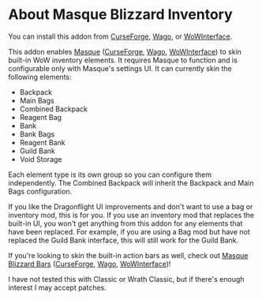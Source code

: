 # About Masque Blizzard Inventory

You can install this addon from [CurseForge](https://www.curseforge.com/wow/addons/masque-blizz-inventory "CurseForge"), [Wago](https://addons.wago.io/addons/masqueblizzinv), or [WoWInterface](https://www.wowinterface.com/downloads/info26503-MasqueBlizzardInventory.html).

This addon enables [Masque](https://github.com/SFX-WoW/Masque) ([CurseForge](https://www.curseforge.com/wow/addons/masque), [Wago](https://addons.wago.io/addons/masque), [WoWInterface](https://www.wowinterface.com/downloads/info12097-Masque.html)) to skin built-in WoW inventory elements.  It requires Masque to function and is configurable only with Masque's settings UI.  It can currently skin the following elements:

* Backpack
* Main Bags
* Combined Backpack
* Reagent Bag
* Bank
* Bank Bags
* Reagent Bank
* Guild Bank
* Void Storage

Each element type is its own group so you can configure them independently.  The Combined Backpack will inherit the Backpack and Main Bags configuration.

If you like the Dragonflight UI improvements and don't want to use a bag or inventory mod, this is for you.  If you use an inventory mod that replaces the built-in UI, you won't get anything from this addon for any elements that have been replaced.  For example, if you are using a Bag mod but have not replaced the Guild Bank interface, this will still work for the Guild Bank.

If you're looking to skin the built-in action bars as well, check out [Masque Blizzard Bars](/kstange/MasqueBlizzBars) ([CurseForge](https://www.curseforge.com/wow/addons/masque-blizz-bars-revived "CurseForge"), [Wago](https://addons.wago.io/addons/masqueblizzbars), [WoWInterface](https://www.wowinterface.com/downloads/info26502-MasqueBlizzardBars.html))!

I have not tested this with Classic or Wrath Classic, but if there's enough interest I may accept patches.

